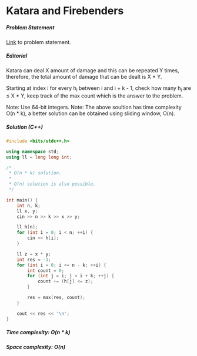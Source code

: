 # Katara and Firebenders

##### Problem Statement

[Link](https://www.hackerrank.com/contests/uvce-ncode-november-2018/challenges/katara-and-firebenders) to problem statement.

##### Editorial

Katara can deal X amount of damage and this can be repeated Y times, therefore,
the total amount of damage that can be dealt is X * Y.

Starting at index i for every h<sub>i</sub> between i and i + k - 1, check how many 
h<sub>i</sub> are &le; X * Y, keep track of the max count which is the answer to the problem.

Note: Use 64-bit integers.
Note: The above soultion has time complexity O(n * k), a better solution can be obtained
using sliding window, O(n).

##### Solution (C++)

```cpp
#include <bits/stdc++.h>

using namespace std;
using ll = long long int;

/* 
 * O(n * k) solution.
 *
 * O(n) solution is also possible.
 */

int main() {
    int n, k;
    ll x, y;
    cin >> n >> k >> x >> y;

    ll h[n];
    for (int i = 0; i < n; ++i) {
        cin >> h[i];
    }

    ll z = x * y;
    int res = -1;
    for (int i = 0; i <= n - k; ++i) {
        int count = 0;
        for (int j = i; j < i + k; ++j) {
            count += (h[j] <= z);
        }

        res = max(res, count);
    }

    cout << res << '\n';
}
```
##### Time complexity: O(n * k)
##### Space complexity: O(n)
